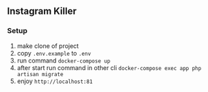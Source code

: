 ## Instagram Killer 

### Setup 

1. make clone of project 
2. copy `.env.example` to `.env`  
3. run command `docker-compose up`
4. after start run command in other cli `docker-compose exec app php artisan migrate`
5. enjoy `http://localhost:81`

